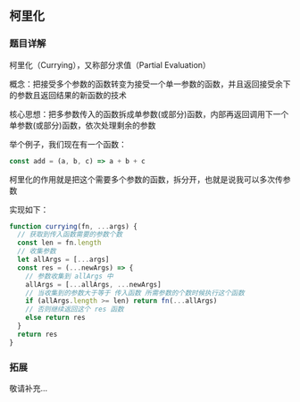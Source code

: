 ## 柯里化

### 题目详解

柯里化（Currying），又称部分求值（Partial Evaluation）

概念：把接受多个参数的函数转变为接受一个单一参数的函数，并且返回接受余下的参数且返回结果的新函数的技术

核心思想：把多参数传入的函数拆成单参数(或部分)函数，内部再返回调用下一个单参数(或部分)函数，依次处理剩余的参数

举个例子，我们现在有一个函数：
```ts
const add = (a, b, c) => a + b + c
```

柯里化的作用就是把这个需要多个参数的函数，拆分开，也就是说我可以多次传参数

实现如下：
```ts
function currying(fn, ...args) {
  // 获取到传入函数需要的参数个数
  const len = fn.length
  // 收集参数
  let allArgs = [...args]
  const res = (...newArgs) => {
    // 参数收集到 allArgs 中
    allArgs = [...allArgs, ...newArgs]
    // 当收集到的参数大于等于 传入函数 所需参数的个数时候执行这个函数
    if (allArgs.length >= len) return fn(...allArgs)
    // 否则继续返回这个 res 函数
    else return res
  }
  return res
}
```

### 拓展

敬请补充...